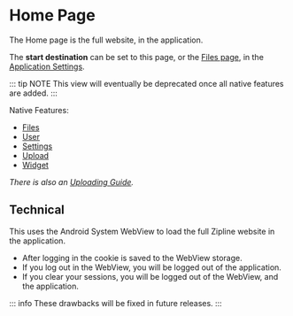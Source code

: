 # Home Page

The Home page is the full website, in the application.

The **start destination** can be set to this page, or the [Files page](/docs/files.md), in the [Application Settings](/docs/settings.md#start-destination).

::: tip NOTE
This view will eventually be deprecated once all native features are added.
:::

Native Features:

- [Files](./files.md)
- [User](./user.md)
- [Settings](./settings.md)
- [Upload](./upload.md)
- [Widget](./widget.md)

_There is also an [Uploading Guide](../guides/uploading.md)._

## Technical

This uses the Android System WebView to load the full Zipline website in the application.

- After logging in the cookie is saved to the WebView storage.
- If you log out in the WebView, you will be logged out of the application.
- If you clear your sessions, you will be logged out of the WebView, and the application.

::: info
These drawbacks will be fixed in future releases.
:::
